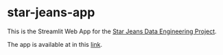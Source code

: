 # star-jeans-app

This is the Streamlit Web App for the [Star Jeans Data Engineering Project](https://github.com/brunodifranco/project-star-jeans-data-engineering). 

The app is available at in this [link](https://star-jeans.streamlit.app/). 
